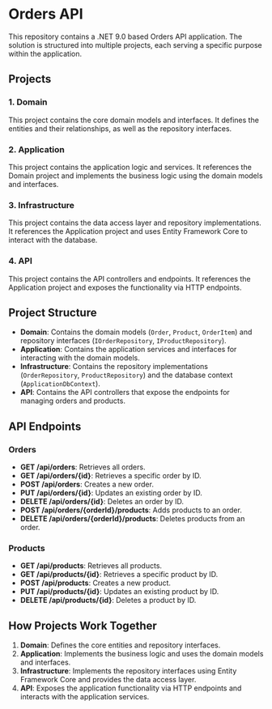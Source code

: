# Orders API

This repository contains a .NET 9.0 based Orders API application. The solution is structured into multiple projects, each serving a specific purpose within the application.

## Projects

### 1. Domain
This project contains the core domain models and interfaces. It defines the entities and their relationships, as well as the repository interfaces.

### 2. Application
This project contains the application logic and services. It references the Domain project and implements the business logic using the domain models and interfaces.

### 3. Infrastructure
This project contains the data access layer and repository implementations. It references the Application project and uses Entity Framework Core to interact with the database.

### 4. API
This project contains the API controllers and endpoints. It references the Application project and exposes the functionality via HTTP endpoints.

## Project Structure

- **Domain**: Contains the domain models (`Order`, `Product`, `OrderItem`) and repository interfaces (`IOrderRepository`, `IProductRepository`).
- **Application**: Contains the application services and interfaces for interacting with the domain models.
- **Infrastructure**: Contains the repository implementations (`OrderRepository`, `ProductRepository`) and the database context (`ApplicationDbContext`).
- **API**: Contains the API controllers that expose the endpoints for managing orders and products.

## API Endpoints

### Orders

- **GET /api/orders**: Retrieves all orders.
- **GET /api/orders/{id}**: Retrieves a specific order by ID.
- **POST /api/orders**: Creates a new order.
- **PUT /api/orders/{id}**: Updates an existing order by ID.
- **DELETE /api/orders/{id}**: Deletes an order by ID.
- **POST /api/orders/{orderId}/products**: Adds products to an order.
- **DELETE /api/orders/{orderId}/products**: Deletes products from an order.

### Products

- **GET /api/products**: Retrieves all products.
- **GET /api/products/{id}**: Retrieves a specific product by ID.
- **POST /api/products**: Creates a new product.
- **PUT /api/products/{id}**: Updates an existing product by ID.
- **DELETE /api/products/{id}**: Deletes a product by ID.

## How Projects Work Together

1. **Domain**: Defines the core entities and repository interfaces.
2. **Application**: Implements the business logic and uses the domain models and interfaces.
3. **Infrastructure**: Implements the repository interfaces using Entity Framework Core and provides the data access layer.
4. **API**: Exposes the application functionality via HTTP endpoints and interacts with the application services.
